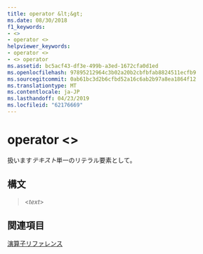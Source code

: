 ```yaml
---
title: operator &lt;&gt;
ms.date: 08/30/2018
f1_keywords:
- <>
- operator <>
helpviewer_keywords:
- operator <>
- <> operator
ms.assetid: bc5acf43-df3e-499b-a3ed-1672cfa0d1ed
ms.openlocfilehash: 97895212964c3b02a20b2cbfbfab8824511ecfb9
ms.sourcegitcommit: 0ab61bc3d2b6cfbd52a16c6ab2b97a8ea1864f12
ms.translationtype: MT
ms.contentlocale: ja-JP
ms.lasthandoff: 04/23/2019
ms.locfileid: "62176669"
---
```

# <a name="operator-ltgt"></a>operator &lt;&gt;

扱います*テキスト*単一のリテラル要素として。

## <a name="syntax"></a>構文

> \<*text*>

## <a name="see-also"></a>関連項目

[演算子リファレンス](../../assembler/masm/operators-reference.md)<br/>